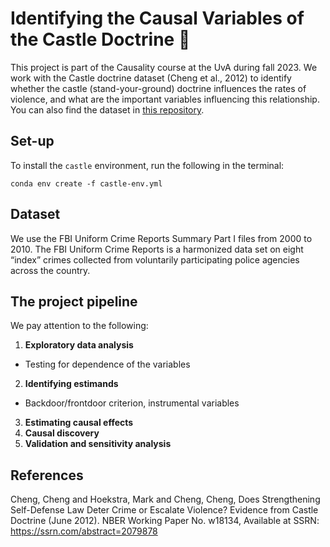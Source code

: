 # Identifying the Causal Variables of the Castle Doctrine 🏰

This project is part of the Causality course at the UvA during fall 2023. We work with the Castle doctrine dataset (Cheng et al., 2012) to identify whether the castle (stand-your-ground) doctrine influences the rates of violence, and what are the important variables influencing this relationship. You can also find the dataset in [this repository](https://github.com/NickCH-K/causaldata/tree/main/Python/causaldata/castle).

## Set-up
To install the `castle` environment, run the following in the terminal:

```
conda env create -f castle-env.yml
```

## Dataset
We use the FBI Uniform Crime Reports Summary Part I files from 2000 to 2010. The FBI Uniform Crime Reports is a harmonized data set on eight “index” crimes collected from voluntarily participating police agencies across the country. 

## The project pipeline
We pay attention to the following:
1. **Exploratory data analysis**
* Testing for dependence of the variables
2. **Identifying estimands**
* Backdoor/frontdoor criterion, instrumental variables
3. **Estimating causal effects**
4. **Causal discovery**
5. **Validation and sensitivity analysis**


## References
Cheng, Cheng and Hoekstra, Mark and Cheng, Cheng, Does Strengthening Self-Defense Law Deter Crime or Escalate Violence? Evidence from Castle Doctrine (June 2012). NBER Working Paper No. w18134, Available at SSRN: https://ssrn.com/abstract=2079878
